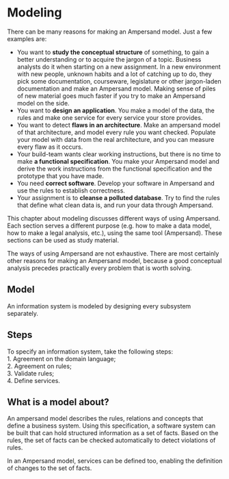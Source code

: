 # Modeling

There can be many reasons for making an Ampersand model. Just a few examples are:

* You want to **study the conceptual structure** of something, to gain a better understanding or to acquire the jargon of a topic. Business analysts do it when starting on a new assignment. In a new environment with new people, unknown habits and a lot of catching up to do, they pick some documentation, courseware, legislature or other jargon-laden documentation and make an Ampersand model. Making sense of piles of new material goes much faster if you try to make an Ampersand model on the side.
* You want to **design an application**. You make a model of the data, the rules and make one service for every service your store provides.
* You want to detect **flaws in an architecture**. Make an ampersand model of that architecture, and model every rule you want checked. Populate your model with data from the real architecture, and you can measure every flaw as it occurs.
* Your build-team wants clear working instructions, but there is no time to make **a functional specification**. You make your Ampersand model and derive the work instructions from the functional specification and the prototype that you have made.
* You need **correct software**. Develop your software in Ampersand and use the rules to establish correctness.
* Your assignment is to **cleanse a polluted database**. Try to find the rules that define what clean data is, and run your data through Ampersand.

This chapter about modeling discusses different ways of using Ampersand. Each section serves a different purpose (e.g. how to make a data model, how to make a legal analysis, etc.), using the same tool (Ampersand). These sections can be used as study material.

The ways of using Ampersand are not exhaustive. There are most certainly other reasons for making an Ampersand model, because a good conceptual analysis precedes practically every problem that is worth solving.

## Model

An information system is modeled by designing every subsystem separately.

## Steps

To specify an information system, take the following steps:\
1\. Agreement on the domain language;\
2\. Agreement on rules;\
3\. Validate rules;\
4\. Define services.

## What is a model about?

An ampersand model describes the rules, relations and concepts that define a business system. Using this specification, a software system can be built that can hold structured information as a set of facts. Based on the rules, the set of facts can be checked automatically to detect violations of rules.

In an Ampersand model, services can be defined too, enabling the definition of changes to the set of facts.
